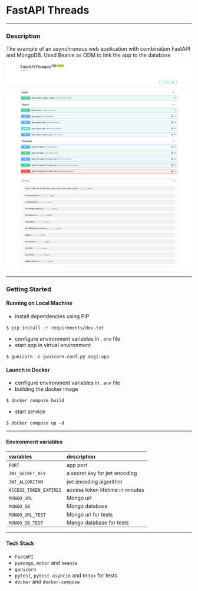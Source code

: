 # FastAPI Threads
___
### Description
The example of an asynchronous web application with combination FastAPI and MongoDB. Used Beanie as ODM to link the app to the database
![](img/docs.png)
___
### Getting Started
#### Running on Local Machine
+ install dependencies using PIP
````
$ pip install -r requirements/dev.txt 
````
+ configure environment variables in `.env` file
+ start app in virtual environment
````
$ gunicorn -c gunicorn.conf.py asgi:app
````
#### Launch in Docker
+ configure environment variables in `.env` file
+ building the docker image
````
$ docker compose build
````
+ start service
````
$ docker compose up -d
````
____
#### Environment variables
| variables              | description                     |
|:-----------------------|:--------------------------------|
| `PORT`                 | app port                        |
| `JWT_SECRET_KEY`       | a secret key for jwt encoding   |
| `JWT_ALGORITHM`        | jwt encoding algorithm          |
| `ACCESS_TOKEN_EXPIRES` | access token lifetime in minutes|
| `MONGO_URL`            | Mongo url                       |
| `MONGO_DB`             | Mongo database                  |
| `MONGO_URL_TEST`       | Mongo url for tests             |
| `MONGO_DB_TEST`        | Mango database for tests        |
____
#### Tech Stack
+ `FastAPI`
+ `pymongo`, `motor` and `beanie`
+ `gunicorn`
+ `pytest`, `pytest-asyncio` and `httpx` for tests
+ `docker` and `docker-compose`